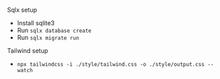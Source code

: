 Sqlx setup
* Install sqlite3
* Run `sqlx database create`
* Run `sqlx migrate run`

Tailwind setup
* `npx tailwindcss -i ./style/tailwind.css -o ./style/output.css --watch`